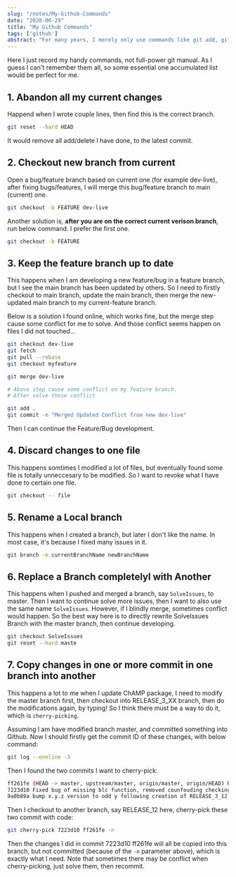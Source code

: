 ```yaml
---
slug: "/notes/My-Github-Commands"
date: "2020-06-29"
title: "My Github Commands"
tags: ['github']
abstract: "For many years, I merely only use commands like git add, git commit, git push .etc. Now I am colaborating with more and more professional people on Github. So I want to record a bit my commands learned here. It's not systemic, but maybe a quick cheatsheet."
---
```


Here I just record my handy commands, not full-power git manual. As I guess I can't remember them all, so some essential one accumulated list would be perfect for me.


## 1. Abandon all my current changes
Happend when I wrote couple lines, then find this is the correct branch.

```bash
git reset --hard HEAD
```

It would remove all add/delete I have done, to the latest commit.

## 2. Checkout new branch from current
Open a bug/feature branch based on current one (for example dev-live), after fixing bugs/features, I will merge this bug/feature branch to main (current) one.

```bash
git checkout -b FEATURE dev-live
```

Another solution is, **after you are on the correct current verison branch**, run below command. I prefer the first one.

```bash
git checkout -b FEATURE
```

## 3. Keep the feature branch up to date

This happens when I am developing a new feature/bug in a feature branch, but I see the main branch has been updated by others. So I need to firstly checkout to main branch, update the main branch, then merge the new-updated main branch to my current-feature branch.


Below is a solution I found online, which works fine, but the merge step cause some conflict for me to solve. And those conflict seems happen on files I did not touched...

```bash
git checkout dev-live
git fetch
git pull --rebase
git checkout myfeature

git merge dev-live 

# Above step cause some conflict on my feature branch.
# After solve those conflict

git add .
git commit -m "Merged Updated Conflict from new dev-live"
```

Then I can continue the Feature/Bug development.

## 4. Discard changes to one file

This happens somtimes I modified a lot of files, but eventually found some file is totally unneccesary to be modified. So I want to revoke what I have done to certain one file.

```bash
git checkout -- file
```

## 5. Rename a Local branch

This happens when I created a branch, but later I don't like the name. In most case, it's because I fixed many issues in it.

```bash
git branch -m currentBranchName newBranchName
```

## 6. Replace a Branch completelyl with Another

This happens when I pushed and merged a branch, say `SolveIssues`, to master. Then I want to continue solve more issues, then I want to also use the same name `SolveIssues`. However, if I blindly merge, sometimes conflict would happen. So the best way here is to directly rewrite SolveIssues Branch with the master branch, then continue developing.

```bash
git checkout SolveIssues
git reset --hard maste
```

## 7. Copy changes in one or more commit in one branch into another

This happens a lot to me when I update ChAMP package, I need to modify the master branch first, then checkout into RELEASE_3_XX branch, then do the modifications again, by typing! So I think there must be a way to do it, which is `cherry-picking`.

Assuming I am have modified branch master, and committed something into Github. Now I should firstly get the commit ID of these changes, with below command:
```bash
git log --oneline -3
```
Then I found the two commits I want to cherry-pick:

```bash
ff261fe (HEAD -> master, upstream/master, origin/master, origin/HEAD) Removed Valid Checking in champ.runCombat(), Combat now take factors with even one sample.
7223d10 Fixed bug of missing blc function, removed counfouding checking in champ.runCombat.R
9a0b89a bump x.y.z version to odd y following creation of RELEASE_3_12 branch
```

Then I checkout to another branch, say RELEASE_12 here, cherry-pick these two commit with code:

```bash
git cherry-pick 7223d10 ff261fe -n
```

Then the changes I did in commit 7223d10 ff261fe will all be copied into this branch, but not committed (because of the `-n` parameter above), which is exactly what I need. Note that sometimes there may be conflict when cherry-picking, just solve them, then recommit.